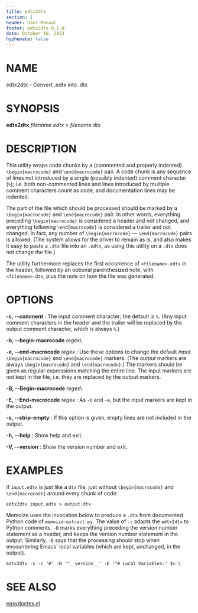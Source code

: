 ```yaml
---
title: edtx2dtx
section: 1
header: User Manual
footer: edtx2dtx 0.1.0
date: October 10, 2023
hyphenate: false
---
```


# NAME
edtx2dtx - Convert .edtx into .dtx


# SYNOPSIS
**edtx2dtx** *filename.edtx* > *filename.dtx*


# DESCRIPTION

This utility wraps code chunks by a (commented and properly indented)
`\begin{macrocode}` and `\end{macrocode}` pair.  A code chunk is any sequence of
lines not introduced by a single (possibly indented) comment character (`%`);
i.e. both non-commented lines and lines introduced by multiple comment
characters count as code, and documentation lines may be indented.

The part of the file which should be processed should be marked by a
`\begin{macrocode}` and `\end{macrocode}` pair.  In other words, everything
preceding `\begin{macrocode}` is considered a header and not changed, and
everything following `\end{macrocode}` is considered a trailer and not changed.
In fact, any number of `\begin{macrocode}` — `\end{macrocode}` pairs is
allowed. (The system allows for the driver to remain as is, and also makes it
easy to paste a `.dtx` file into an `.edtx`, as using this utility on a `.dtx`
does not change the file.)

The utility furthermore replaces the first occurrence of `<filename>.edtx` in
the header, followed by an optional parenthesized note, with `<filename>.dtx`,
plus the note on how the file was generated.


# OPTIONS

**-c, \--comment**
: The input comment character; the default is `%`.  (Any input comment
  characters in the header and the trailer will be replaced by the output
  comment character, which is always `%`.)

**-b, \--begin-macrocode** *regex*\

**-e, \--end-macrocode** *regex*
: Use these options to change the default *input* `\begin{macrocode}` and
  `\end{macrocode}` markers.  (The *output* markers are always
  `\begin{macrocode}` and `\end{macrocode}`.)  The markers should be given as
  regular expressions matching the entire line.  The input markers are not kept
  in the file, i.e. they are replaced by the output markers.

**-B, \--Begin-macrocode** *regex*\

**-E, \--End-macrocode** *regex*
: As `-b` and `-e`, but the input markers are kept in the output.

**-s, \--strip-empty**
: If this option is given, empty lines are not included in the output.

**-h, \--help**
: Show help and exit.

**-V, \--version**
: Show the version number and exit.


# EXAMPLES

If `input.edtx` is just like a `dtx` file, just without `\begin{macrocode}` and
`\end{macrocode}` around every chunk of code:

	edtx2dtx input.edtx > output.dtx

Memoize uses the invocation below to produce a `.dtx` from documented Python
code of `memoize-extract.py`.  The value of `-c` adapts the `edtx2dtx` to
Python comments.  `-B` marks everything preceding the version number statement
as a header, and keeps the version number statement in the output.  Similarly,
`-E` says that the processing should stop when encountering Emacs' local
variables (which are kept, unchanged, in the output).

	edtx2dtx -s -c '#' -B '^__version__' -E '^# Local Variables:' $< \
	


# SEE ALSO

[easydoctex.el](????)
